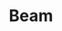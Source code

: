 ---
codehost: https://github.com/https://github.com/apache/beam
logohandle: apache_beam
sort: beam
tags:
- apache
title: Beam
website: https://beam.apache.org/
---